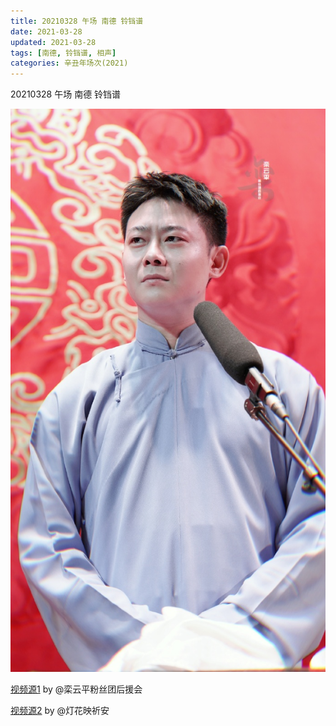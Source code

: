 ```yaml
---
title: 20210328 午场 南德 铃铛谱
date: 2021-03-28
updated: 2021-03-28
tags: [南德, 铃铛谱, 相声] 
categories: 辛丑年场次(2021)
---
```

20210328 午场 南德 铃铛谱

![](https://raw.githubusercontent.com/rhenginium/image/main/007aVJ83ly1gozp83cn6hj31o42zce83.jpg)

[视频源1](https://m.weibo.cn/detail/4619763839928925) by @栾云平粉丝团后援会

[视频源2](https://m.weibo.cn/detail/4619760232827694)  by @灯花映祈安